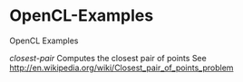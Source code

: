 OpenCL-Examples
===============

OpenCL Examples

*closest-pair*
Computes the closest pair of points
See http://en.wikipedia.org/wiki/Closest_pair_of_points_problem
	   